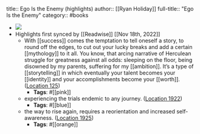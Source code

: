 title:: Ego Is the Enemy (highlights)
author:: [[Ryan Holiday]]
full-title:: "Ego Is the Enemy"
category:: #books

- ![](https://images-na.ssl-images-amazon.com/images/I/41o0Fkf%2BvfL._SL200_.jpg)
- Highlights first synced by [[Readwise]] [[Nov 18th, 2022]]
	- With [[success]] comes the temptation to tell oneself a story, to round off the edges, to cut out your lucky breaks and add a certain [[mythology]] to it all. You know, that arcing narrative of Herculean struggle for greatness against all odds: sleeping on the floor, being disowned by my parents, suffering for my [[ambition]]. It’s a type of [[storytelling]] in which eventually your talent becomes your [[identity]] and your accomplishments become your [[worth]]. ([Location 125](https://readwise.io/to_kindle?action=open&asin=B015NTIXWE&location=125))
		- **Tags**: #[[pink]]
	- experiencing the trials endemic to any journey. ([Location 1922](https://readwise.io/to_kindle?action=open&asin=B015NTIXWE&location=1922))
		- **Tags**: #[[blue]]
	- the way to rise again, requires a reorientation and increased self-awareness. ([Location 1925](https://readwise.io/to_kindle?action=open&asin=B015NTIXWE&location=1925))
		- **Tags**: #[[orange]]